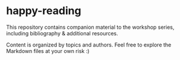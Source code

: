 # happy-reading

This repository contains companion material to the workshop series, including bibliography & additional resources.

Content is organized by topics and authors. Feel free to explore the Markdown files at your own risk :)
